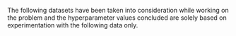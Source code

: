 The following datasets have been taken into consideration while working on the problem and the hyperparameter values concluded are solely based on experimentation with the following data only.
